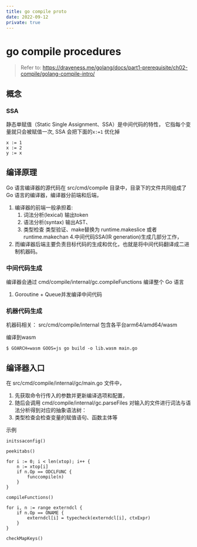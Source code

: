 ```yaml
---
title: go compile proto
date: 2022-09-12
private: true
---
```

# go compile procedures
> Refer to: https://draveness.me/golang/docs/part1-prerequisite/ch02-compile/golang-compile-intro/

## 概念
### SSA
静态单赋值（Static Single Assignment、SSA）是中间代码的特性，
它指每个变量就只会被赋值一次, SSA 会把下面的`x:=1` 优化掉

    x := 1
    x := 2
    y := x

## 编译原理
Go 语言编译器的源代码在 src/cmd/compile 目录中，目录下的文件共同组成了 Go 语言的编译器，编译器分前端和后端，
1. 编译器的前端一般承担着:
    1. 词法分析(lexical) 输出token
    2. 语法分析(syntax) 输出AST、
    3. 类型检查 类型验证、make替换为 runtime.makeslice 或者 runtime.makechan 
    4.中间代码SSA(IR generation)生成几部分工作，
2. 而编译器后端主要负责目标代码的生成和优化，也就是将中间代码翻译成二进制机器码。

### 中间代码生成 #
编译器会通过 cmd/compile/internal/gc.compileFunctions 编译整个 Go 语言
1. Goroutine + Queue并发编译中间代码

### 机器代码生成
机器码相关： src/cmd/compile/internal 包含各平台arm64/amd64/wasm

编译到wasm

    $ GOARCH=wasm GOOS=js go build -o lib.wasm main.go

## 编译器入口
在 src/cmd/compile/internal/gc/main.go 文件中，
1. 先获取命令行传入的参数并更新编译选项和配置，
2. 随后会调用 cmd/compile/internal/gc.parseFiles 对输入的文件进行词法与语法分析得到对应的抽象语法树：
3. 类型检查会检查变量的赋值语句、函数主体等

示例

	initssaconfig()

	peekitabs()

	for i := 0; i < len(xtop); i++ {
		n := xtop[i]
		if n.Op == ODCLFUNC {
			funccompile(n)
		}
	}

	compileFunctions()

	for i, n := range externdcl {
		if n.Op == ONAME {
			externdcl[i] = typecheck(externdcl[i], ctxExpr)
		}
	}

	checkMapKeys()


